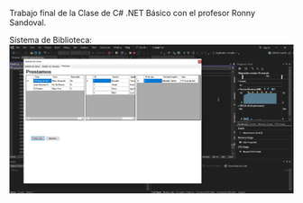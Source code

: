 Trabajo final de la Clase de C# .NET Básico con el profesor Ronny Sandoval.


Sistema de Biblioteca: 
![alt text][logo]

[logo]: https://raw.githubusercontent.com/eduardotejeda/trabajofinalITLA/refs/heads/master/trabajofinal.jpg "Sistema de Biblioteca"
